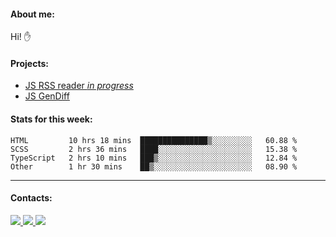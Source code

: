 #### About me:
Hi! ✋

#### Projects:
- [JS RSS reader *in progress*](https://github.com/GKoil/frontend-project-lvl3)
- [JS GenDiff](https://github.com/GKoil/GenDiff)

#### Stats for this week:
<!--START_SECTION:waka-->

```text
HTML         10 hrs 18 mins  ███████████████▒░░░░░░░░░   60.88 %
SCSS         2 hrs 36 mins   ████░░░░░░░░░░░░░░░░░░░░░   15.38 %
TypeScript   2 hrs 10 mins   ███▒░░░░░░░░░░░░░░░░░░░░░   12.84 %
Other        1 hr 30 mins    ██▒░░░░░░░░░░░░░░░░░░░░░░   08.90 %
```

<!--END_SECTION:waka-->
---
#### Contacts:

<a target='_blank' title='LinkedIn' href="https://www.linkedin.com/in/gkoil/">
  <img src="https://img.shields.io/badge/LinkedIn-0077B5?style=for-the-badge&logo=linkedin&logoColor=white" />
</a>
<a target='_blank' title='Telegram' href="https://t.me/gkoil">
  <img src="https://img.shields.io/badge/Telegram-2CA5E0?style=for-the-badge&logo=telegram&logoColor=white" />
</a>
<a target='_blank' title='Gmail' href="mailto: gk.grigorev@gmail.com">
  <img src="https://img.shields.io/badge/Gmail-D14836?style=for-the-badge&logo=gmail&logoColor=white" />
</a>

